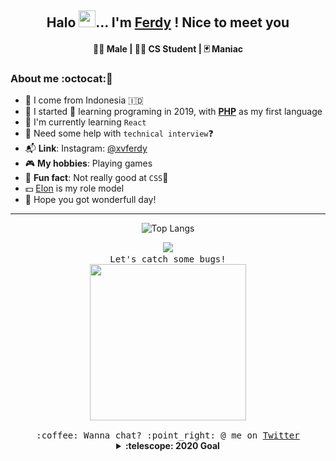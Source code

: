 <div align="center">
  <h2>
    Halo
    <img
      src="https://user-images.githubusercontent.com/5679180/79618120-0daffb80-80be-11ea-819e-d2b0fa904d07.gif"
      width="27px"
    />... I'm <a href="">Ferdy</a> ! Nice to
    meet you
  </h2>
</div>

<div align="center">
  <h4>🕵️‍♂️ Male | 👨‍💻 CS Student | 🃏 Maniac</h4>
</div>

### About me :octocat::smoking:

- 🏡 I come from Indonesia 🇮🇩 
- :baby: I started 🎉 learning programing in 2019, with [**PHP**](https://www.php.net/) as my first language
- 🌱 I'm currently learning `React`
- 🤔 Need some help with `technical interview`❓
- 📬 **Link**: Instagram: [@xvferdy](https://www.instagram.com/xvferdy/)
- 🎮 **My hobbies**: Playing games
- 🙈 **Fun fact**: Not really good at `CSS`💢
- 💵 [Elon](https://twitter.com/elonmusk) is my role model
- 💭 Hope you got wonderfull day!

---

<div align="center">
 
 ![Top Langs](https://github-readme-stats.vercel.app/api/top-langs/?username=xvferdy&layout=compact)

</div>

<div align="center">
	
<img src="https://user-images.githubusercontent.com/47988956/92414220-81da6100-f17d-11ea-96ec-011be0f79bb8.png"/>
 
  <samp>
    <br></b>Let's catch some bugs!</b>
    <br>
    <img src="https://user-images.githubusercontent.com/47988956/92413347-c95eee00-f179-11ea-9cd9-403c38b4c2fd.gif" width=250px/>
    <br><br>:coffee: Wanna chat? :point_right: @ me on <a href="https://twitter.com/xvferdy">Twitter</a>
  </samp>
  
 <details>
  <summary><b>:telescope: 2020 Goal</b></summary>
  𝔱𝔬 𝔟𝔢 𝔱𝔥𝔢 𝔤𝔯𝔢𝔞𝔱𝔢𝔰𝔱
 </details>
 
</div>


<!--
**xvferdy/xvferdy** is a ✨ _special_ ✨ repository because its `README.md` (this file) appears on your GitHub profile.

Here are some ideas to get you started:

- 🔭 I’m currently working on ...
- 🌱 I’m currently learning ...
- 👯 I’m looking to collaborate on ...
- 🤔 I’m looking for help with ...
- 💬 Ask me about ...
- 📫 How to reach me: ...
- 😄 Pronouns: ...
- ⚡ Fun fact: ...
-->
